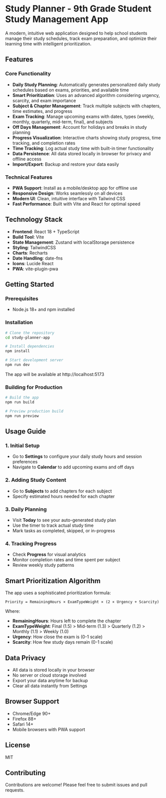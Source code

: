 # Study Planner - 9th Grade Student Study Management App

A modern, intuitive web application designed to help school students manage their study schedules, track exam preparation, and optimize their learning time with intelligent prioritization.

## Features

### Core Functionality
- **Daily Study Planning**: Automatically generates personalized daily study schedules based on exams, priorities, and available time
- **Smart Prioritization**: Uses an advanced algorithm considering urgency, scarcity, and exam importance
- **Subject & Chapter Management**: Track multiple subjects with chapters, time estimates, and progress
- **Exam Tracking**: Manage upcoming exams with dates, types (weekly, monthly, quarterly, mid-term, final), and subjects
- **Off Days Management**: Account for holidays and breaks in study planning
- **Progress Visualization**: Interactive charts showing study progress, time tracking, and completion rates
- **Time Tracking**: Log actual study time with built-in timer functionality
- **Data Persistence**: All data stored locally in browser for privacy and offline access
- **Import/Export**: Backup and restore your data easily

### Technical Features
- **PWA Support**: Install as a mobile/desktop app for offline use
- **Responsive Design**: Works seamlessly on all devices
- **Modern UI**: Clean, intuitive interface with Tailwind CSS
- **Fast Performance**: Built with Vite and React for optimal speed

## Technology Stack
- **Frontend**: React 18 + TypeScript
- **Build Tool**: Vite
- **State Management**: Zustand with localStorage persistence  
- **Styling**: TailwindCSS
- **Charts**: Recharts
- **Date Handling**: date-fns
- **Icons**: Lucide React
- **PWA**: vite-plugin-pwa

## Getting Started

### Prerequisites
- Node.js 18+ and npm installed

### Installation
```bash
# Clone the repository
cd study-planner-app

# Install dependencies
npm install

# Start development server
npm run dev
```

The app will be available at http://localhost:5173

### Building for Production
```bash
# Build the app
npm run build

# Preview production build
npm run preview
```

## Usage Guide

### 1. Initial Setup
- Go to **Settings** to configure your daily study hours and session preferences
- Navigate to **Calendar** to add upcoming exams and off days

### 2. Adding Study Content
- Go to **Subjects** to add chapters for each subject
- Specify estimated hours needed for each chapter

### 3. Daily Planning
- Visit **Today** to see your auto-generated study plan
- Use the timer to track actual study time
- Mark tasks as completed, skipped, or in-progress

### 4. Tracking Progress
- Check **Progress** for visual analytics
- Monitor completion rates and time spent per subject
- Review weekly study patterns

## Smart Prioritization Algorithm

The app uses a sophisticated prioritization formula:
```
Priority = RemainingHours × ExamTypeWeight × (2 × Urgency + Scarcity)
```

Where:
- **RemainingHours**: Hours left to complete the chapter
- **ExamTypeWeight**: Final (1.5) > Mid-term (1.3) > Quarterly (1.2) > Monthly (1.1) > Weekly (1.0)
- **Urgency**: How close the exam is (0-1 scale)
- **Scarcity**: How few study days remain (0-1 scale)

## Data Privacy
- All data is stored locally in your browser
- No server or cloud storage involved
- Export your data anytime for backup
- Clear all data instantly from Settings

## Browser Support
- Chrome/Edge 90+
- Firefox 88+
- Safari 14+
- Mobile browsers with PWA support

## License
MIT

## Contributing
Contributions are welcome! Please feel free to submit issues and pull requests.